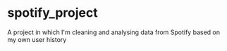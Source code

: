 # spotify_project
 A project in which I'm cleaning and analysing data from Spotify based on my own user history

